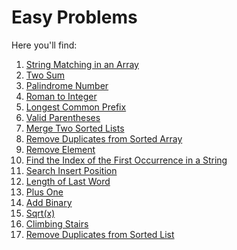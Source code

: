 # Easy Problems

Here you'll find:

1. <a href="https://github.com/lara-vel-dev/leetcode-exercises/blob/main/easy-problems/01-matchingstring.py">String Matching in an Array</a>
2. <a href="https://github.com/lara-vel-dev/leetcode-exercises/blob/main/easy-problems/02-twosum.py">Two Sum</a>
3. <a href="https://github.com/lara-vel-dev/leetcode-exercises/blob/main/easy-problems/03-palindrome.py">Palindrome Number</a>
4. <a href="https://github.com/lara-vel-dev/leetcode-exercises/blob/main/easy-problems/04-romantointeger.py">Roman to Integer</a>
5. <a href="https://github.com/lara-vel-dev/leetcode-exercises/blob/main/easy-problems/05-commonprefix.py">Longest Common Prefix</a>
6. <a href="https://github.com/lara-vel-dev/leetcode-exercises/blob/main/easy-problems/06-validparenthesis.py">Valid Parentheses</a>
7. <a href="https://github.com/lara-vel-dev/leetcode-exercises/blob/main/easy-problems/07-mergelists.py">Merge Two Sorted Lists</a>
8. <a href="https://github.com/lara-vel-dev/leetcode-exercises/blob/main/easy-problems/08-removeduplicates.py">Remove Duplicates from Sorted Array</a>
9. <a href="https://github.com/lara-vel-dev/leetcode-exercises/blob/main/easy-problems/09-removeelements.py">Remove Element</a>
10. <a href="https://github.com/lara-vel-dev/leetcode-exercises/blob/main/easy-problems/10-findindex.py">Find the Index of the First Occurrence in a String</a>
11. <a href="https://github.com/lara-vel-dev/leetcode-exercises/blob/main/easy-problems/11-searchposition.py">Search Insert Position</a>
12. <a href="https://github.com/lara-vel-dev/leetcode-exercises/blob/main/easy-problems/12-lengthlastword.py">Length of Last Word</a>
13. <a href="https://github.com/lara-vel-dev/leetcode-exercises/blob/main/easy-problems/13-plusone.py">Plus One</a>
14. <a href="https://github.com/lara-vel-dev/leetcode-exercises/blob/main/easy-problems/14-addbinary.py">Add Binary</a>
15. <a href="https://github.com/lara-vel-dev/leetcode-exercises/blob/main/easy-problems/15-squareroot.py">Sqrt(x)</a>
16. <a href="https://github.com/lara-vel-dev/leetcode-exercises/blob/main/easy-problems/16-climbsteps.py">Climbing Stairs</a>
17. <a href="https://github.com/lara-vel-dev/leetcode-exercises/blob/main/easy-problems/17-removedduplicsorted.py">Remove Duplicates from Sorted List</a>
<a href=""></a>
